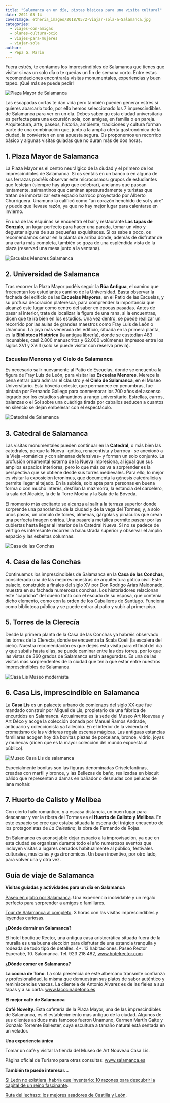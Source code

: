```yaml
---
title: "Salamanca en un día, pistas básicas para una visita cultural"
date: 2021-03-14
coverImage: etheria_images/2018/05/2-Viajar-sola-a-Salamanca.jpg
categories: 
  - viajes-con-amigas
  - planes-cultura-ocio
  - viajes-para-mujeres
  - viajar-sola
author: 
  - Pepa G. Marin
---
```


Fuera estrés, te contamos los imprescindibles de Salamanca que tienes que visitar si vas 
un solo día o te quedas un fin de semana corto. Entre estas recomendaciones encontrarás 
visitas monumentales, experiencias y buen tapeo. ¡Qué más se puede pedir! 

![Plaza Mayor de Salamanca](etheria_images/2018/05/2-Viajar-sola-a-Salamanca-1024x627.jpg "La Plaza Mayor es el mejor lugar para tomar el pulso a Salamanca. © Etheria Magazine")

Las escapadas cortas te dan vida pero también pueden generar estrés si quieres abarcarlo 
todo, por ello hemos seleccionado los 7 imprescindibles de Salamanca para ver en un día. 
Debes saber qu esta ciudad universitaria es perfecta para una excursión sola, con 
amigas, en familia o en pareja. Arquitectura, arte, paseos, historia, ambiente, 
tradiciones y cultura forman parte de una combinación que, junto a la amplia oferta 
gastronómica de la ciudad, la convierten en una apuesta segura. Os proponemos un 
recorrido básico y algunas visitas guiadas que no duran más de dos horas. 

## 1\. Plaza Mayor de Salamanca

La Plaza Mayor es el centro neurálgico de la ciudad y el primero de los imprescindibles 
de Salamanca. Si os sentáis en un banco o en alguna de sus terrazas podréis observar 
este microcosmos: grupos de estudiantes que festejan (siempre hay algo que celebrar), 
ancianos que pasean lentamente, salmantinos que caminan apresuradamente y turistas que 
tratan de inmortalizar este espacio barroco proyectado por Alberto Churriguera. Unamuno 
la calificó como “un corazón henchido de sol y aire” y puede que llevase razón, ya que 
no hay mejor lugar para calentarse en invierno. 

En una de las esquinas se encuentra el bar y restaurante **Las tapas de Gonzalo**, un 
lugar perfecto para hacer una parada, tomar un vino y degustar alguna de sus pequeñas 
exquisiteces. Si os sabe a poco, os recomendamos cenar en la planta de arriba donde, 
además de disfrutar de una carta más completa, también se goza de una espléndida vista 
de la plaza (reservad una mesa junto a la ventana). 

![Escuelas Menores Salamanca](etheria_images/2018/05/6-Viajar-sola-a-Salamanca-1024x642.jpg "Patio de las Escuelas Menores de Salamanca. © Etheria Magazine")

## 2\. Universidad de Salamanca

Tras recorrer la Plaza Mayor podéis seguir la **Rúa Antigua**, el camino que frecuentan 
los estudiantes camino de la Universidad. Basta observar la fachada del edificio de las 
**Escuelas Mayores**, en el Patio de las Escuelas, y su profusa decoración plateresca, 
para comprender la importancia que alcanzó este lugar como centro del saber en épocas 
pasadas. Antes de pasar al interior, trata de localizar la figura de una rana, si la 
encuentras, dicen que te irá bien en los estudios. Una vez dentro, se puede realizar un 
recorrido por las aulas de grandes maestros como Fray Luis de León o Unamuno. La joya 
más venerada del edificio, situada en la primera planta, es la **Biblioteca Histórica** 
(la antigua librería), donde se custodian 483 incunables, casi 2.800 manuscritos y 
62.000 volúmenes impresos entre los siglos XVI y XVIII (solo se puede visitar con 
reserva previa). 

### Escuelas Menores y el Cielo de Salamanca

Es necesario salir nuevamente al Patio de Escuelas, donde se encuentra la figura de Fray 
Luis de León, para visitar las **Escuelas Menores**. Merece la pena entrar para admirar 
el claustro y el **Cielo de Salamanca**, en el Museo Universitario. Esta bóveda celeste, 
que permanece en penumbras, fue pintada por Fernando Gallego para conmemorar los 700 
años del ascenso logrado por los estudios salmantinos a rango universitario. Estrellas, 
carros, balanzas o el Sol sobre una cuádriga tirada por caballos seducen a cuantos en 
silencio se dejan embelesar con el espectáculo. 

![Catedral de Salamanca](etheria_images/2018/05/3-Viaja-sola-a-Salamanca-1024x683.jpg "La Catedral se aprecia de una forma diferente desde el tejado. © Etheria Mag.")

## 3\. Catedral de Salamanca

Las visitas monumentales pueden continuar en la **Catedral**, o más bien las catedrales, 
porque la Nueva –gótica, renacentista y barroca– se anexionó a la Vieja –románica y con 
almenas defensivas– y forman un solo conjunto. La profusión ornamental externa de la 
Nueva impresiona, al igual que sus amplios espacios interiores, pero lo que más os va a 
sorprender es la perspectiva que se obtiene desde sus torres medievales. Para ello, lo 
mejor es visitar la exposición Ieronimus, que documenta la génesis catedralicia y 
permite llegar al tejado. En la subida, solo apta para personas en buena forma o con 
mucho interés, desfilan la mazmorra, la estancia del carcelero, la sala del Alcaide, la 
de la Torre Mocha y la Sala de la Bóveda. 

El momento más excitante se alcanza al salir a la terraza superior donde sorprende una 
panorámica de la ciudad y de la vega del Tormes; y, a solo unos pasos, un cúmulo de 
torres, almenas, gárgolas y pináculos que crean una perfecta imagen onírica. Una 
pasarela metálica permite pasear por las cubiertas hasta llegar al interior de la 
Catedral Nueva. Si no se padece de vértigo es interesante recorrer la balaustrada 
superior y observar el amplio espacio y las esbeltas columnas. 

![Casa de las Conchas](etheria_images/2018/05/4-Viajar-sola-Salamanca-Casa-de-las-Conchas-1024x672.jpg "La Casa de las Conchas, muestra de arquitectura gótica civil de Salamanca. © Etheria M.")

## 4\. Casa de las Conchas

Continuamos los imprescindibles de Salamanca en la **Casa de las Conchas**, considerada 
una de las mejores muestras de arquitectura gótica civil. Este palacio, construido a 
finales del siglo XV por Don Rodrigo Arias Maldonado, muestra en su fachada numerosas 
conchas. Los historiadores relacionan este "capricho" del dueño tanto con el escudo de 
su esposa, que contenía dicho elemento, como con la orden de los Caballeros de Santiago. 
Funciona como biblioteca pública y se puede entrar al patio y subir al primer piso. 

## 5\. Torres de la Clerecía

Desde la primera planta de la Casa de las Conchas ya habréis observado las torres de la 
Clerecía, donde se encuentra la Scala Coeli (la escalera del cielo). Nuestra 
recomendación es que dejéis esta visita para el final del día y que subáis hasta ellas, 
se puede caminar entre las dos torres, por lo que las vistas de 360 grados de Salamanca 
están aseguradas. Es una de las visitas más sorprendentes de la ciudad que tenía que 
estar entre nuestros imprescindibles de Salamanca. 

![Casa Lis Museo modernista](etheria_images/2018/05/8-Viajar-sola-a-Salamanca-Casa-Lis-1024x688.jpg "El Museo de Art Nouveau Art Déco se encuentra en la Casa Lis. © Etheria M.")

## 6\. Casa Lis, imprescindible en Salamanca

La **Casa Lis** es un palacete urbano de comienzos del siglo XX que fue mandado 
construir por Miguel de Lis, propietario de una fábrica de encurtidos en Salamanca. 
Actualmente es la sede del Museo Art Nouveau y Art Déco y acoge la colección donada por 
Manuel Ramos Andrade, anticuario y coleccionista ya fallecido. En el interior de la 
vivienda el cromatismo de las vidrieras regala escenas mágicas. Las antiguas estancias 
familiares acogen hoy día bonitas piezas de porcelana, bronce, vidrio, joyas y muñecas 
(dicen que es la mayor colección del mundo expuesta al público). 

![Museo Casa Lis de salamanca](etheria_images/2018/05/7-Viajar-sola-a-Salamanca-1024x800.jpg "Las esculturas criselefantinas sorprenden por su delicadeza (Casa Lis, Salamanca). © Etheria M.")

Especialmente bonitas son las figuras denominadas Criselefantinas, creadas con marfil y 
bronce, y las Bellezas de baño, realizadas en biscuit pálido que representan a damas en 
bañador o desnudas con pelucas de lana mohair. 

## 7\. Huerto de Calisto y Melibea

Con cierto halo romántico, y a escasa distancia, un buen lugar para descansar y ver la 
ribera del Tormes es el **Huerto de Calisto y Melibea**. En este espacio se cree que 
estaba situada la escena del trágico encuentro de los protagonistas de _La Celestina_, 
la obra de Fernando de Rojas. 

En Salamanca es aconsejable dejar espacio a la improvisación, ya que en esta ciudad se 
organizan durante todo el año numerosos eventos que incluyen visitas a lugares cerrados 
habitualmente al público, festivales culturales, musicales y gastronómicos. Un buen 
incentivo, por otro lado, para volver una y otra vez. 

## Guía de viaje de Salamanca

**Visitas guiadas y actividades para un día en Salamanca** 

[Paseo en globo por 
Salamanca](https://www.civitatis.com/es/salamanca/paseo-globo-salamanca/?aid=10211). Una 
experiencia inolvidable y un regalo perfecto para sorprender a amigos o familiares. 

[Tour de Salamanca al 
completo](https://www.civitatis.com/es/salamanca/tour-salamanca-completo/?aid=10211). 3 
horas con las visitas imprescindibles y leyendas curiosas. 

**¿Dónde dormir en Salamanca?** 

El hotel boutique Rector, una antigua casa aristocrática situada fuera de la muralla es 
una buena elección para disfrutar de una estancia tranquila y rodeada de todo tipo de 
detalles. 4\*. 13 habitaciones. Paseo Rector Esperabé, 10. Salamanca. Tel. 923 218 482, 
www.hotelrector.com 

**¿Dónde comer en Salamanca?** 

**La cocina de Toño**. La sola presencia de este albercano transmite confianza y 
profesionalidad, la misma que demuestran sus platos de sabor auténtico y reminiscencias 
vascas. La clientela de Antonio Álvarez es de las fieles a sus tapas y a su carta. 
www.lacocinadetono.es 

**El mejor café de Salamanca** 

**Café Novelty**. Esta cafetería de la Plaza Mayor, una de las imprescindibles de 
Salamanca, es el establecimiento más antiguo de la ciudad. Algunos de sus clientes 
asiduos más famosos fueron Unamuno, Carmen Martín Gaite y Gonzalo Torrente Ballester, 
cuya escultura a tamaño natural está sentada en un velador. 

**Una experiencia única** 

Tomar un café y visitar la tienda del Museo de Art Nouveau Casa Lis. 

Página oficial de Turismo para otras consultas: www.salamanca.es 

**También te puede interesar...** 

[Si León no existiera, habría que inventarlo: 10 razones para descubrir la capital de un 
reino 
fascinante](https://etheriamagazine.com/2020/12/28/10-razones-para-descubrir-leon-una-capital-unica-y-diferente/). 

[Ruta del lechazo: los mejores asadores de Castilla y 
León](https://etheriamagazine.com/2019/04/25/viajar-con-amigas-ruta-del-lechazo-mejores-asadores-castilla-y-leon/).
